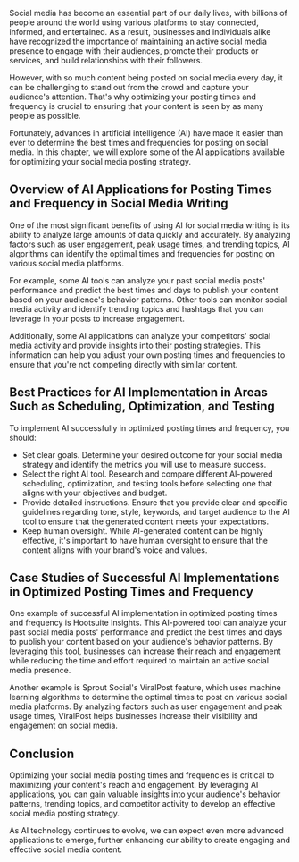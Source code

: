 

Social media has become an essential part of our daily lives, with billions of people around the world using various platforms to stay connected, informed, and entertained. As a result, businesses and individuals alike have recognized the importance of maintaining an active social media presence to engage with their audiences, promote their products or services, and build relationships with their followers.

However, with so much content being posted on social media every day, it can be challenging to stand out from the crowd and capture your audience's attention. That's why optimizing your posting times and frequency is crucial to ensuring that your content is seen by as many people as possible.

Fortunately, advances in artificial intelligence (AI) have made it easier than ever to determine the best times and frequencies for posting on social media. In this chapter, we will explore some of the AI applications available for optimizing your social media posting strategy.

Overview of AI Applications for Posting Times and Frequency in Social Media Writing
-----------------------------------------------------------------------------------

One of the most significant benefits of using AI for social media writing is its ability to analyze large amounts of data quickly and accurately. By analyzing factors such as user engagement, peak usage times, and trending topics, AI algorithms can identify the optimal times and frequencies for posting on various social media platforms.

For example, some AI tools can analyze your past social media posts' performance and predict the best times and days to publish your content based on your audience's behavior patterns. Other tools can monitor social media activity and identify trending topics and hashtags that you can leverage in your posts to increase engagement.

Additionally, some AI applications can analyze your competitors' social media activity and provide insights into their posting strategies. This information can help you adjust your own posting times and frequencies to ensure that you're not competing directly with similar content.

Best Practices for AI Implementation in Areas Such as Scheduling, Optimization, and Testing
-------------------------------------------------------------------------------------------

To implement AI successfully in optimized posting times and frequency, you should:

* Set clear goals. Determine your desired outcome for your social media strategy and identify the metrics you will use to measure success.
* Select the right AI tool. Research and compare different AI-powered scheduling, optimization, and testing tools before selecting one that aligns with your objectives and budget.
* Provide detailed instructions. Ensure that you provide clear and specific guidelines regarding tone, style, keywords, and target audience to the AI tool to ensure that the generated content meets your expectations.
* Keep human oversight. While AI-generated content can be highly effective, it's important to have human oversight to ensure that the content aligns with your brand's voice and values.

Case Studies of Successful AI Implementations in Optimized Posting Times and Frequency
--------------------------------------------------------------------------------------

One example of successful AI implementation in optimized posting times and frequency is Hootsuite Insights. This AI-powered tool can analyze your past social media posts' performance and predict the best times and days to publish your content based on your audience's behavior patterns. By leveraging this tool, businesses can increase their reach and engagement while reducing the time and effort required to maintain an active social media presence.

Another example is Sprout Social's ViralPost feature, which uses machine learning algorithms to determine the optimal times to post on various social media platforms. By analyzing factors such as user engagement and peak usage times, ViralPost helps businesses increase their visibility and engagement on social media.

Conclusion
----------

Optimizing your social media posting times and frequencies is critical to maximizing your content's reach and engagement. By leveraging AI applications, you can gain valuable insights into your audience's behavior patterns, trending topics, and competitor activity to develop an effective social media posting strategy.

As AI technology continues to evolve, we can expect even more advanced applications to emerge, further enhancing our ability to create engaging and effective social media content.


